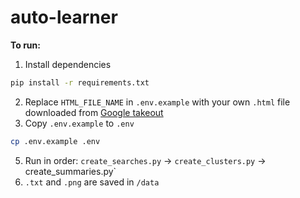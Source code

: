 # auto-learner

**To run:**
1. Install dependencies
```sh
pip install -r requirements.txt
```
2. Replace `HTML_FILE_NAME` in `.env.example` with your own `.html` file downloaded from [Google takeout](https://takeout.google.com)
3. Copy `.env.example` to `.env`
```sh
cp .env.example .env
```
5. Run in order: `create_searches.py` -> `create_clusters.py` -> create_summaries.py`
6. `.txt` and `.png` are saved in `/data`
